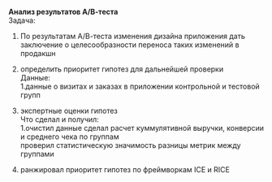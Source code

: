 **Анализ результатов А/В-теста**<br>
Задача:<br>
1. По результатам А/В-теста изменения дизайна приложения дать заключение о целесообразности переноса таких изменений в продакшн
2. определить приоритет гипотез для дальнейшей проверки<br>
Данные:<br>
1.данные о визитах и заказах в приложении контрольной и тестовой групп
2. экспертные оценки гипотез<br>
Что сделал и получил:<br>
1.очистил данные
сделал расчет куммулятивной выручки, конверсии и среднего чека по группам<br>
проверил статистическую значимость разницы метрик между группами<br>

2. ранжировал приоритет гипотез по фреймворкам ICE и RICE 
